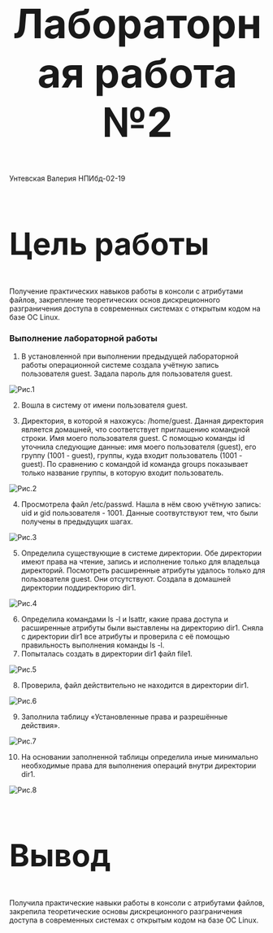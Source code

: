 <style>
h1 {
    font-size: 80px;
    text-align: center;
}
h2 {
    font-size: 60px;
}
{
    text-align: justify;

}
section.fio {
    text-align: right;
}
</style>

# Лабораторная работа №2
<!-- _class: fio -->
Унтевская Валерия
НПИбд-02-19


## Цель работы
  Получение практических навыков работы в консоли с атрибутами файлов, закрепление теоретических основ дискреционного разграничения доступа в современных системах с открытым кодом на базе ОС Linux.


### Выполнение лабораторной работы
1. В установленной при выполнении предыдущей лабораторной работы операционной системе создала учётную запись пользователя guest. Задала пароль для пользователя guest.

![Рис.1](imag/1.png)
 
2. Вошла в систему от имени пользователя guest.

3. Директория, в которой я нахожусь: /home/guest. Данная директория является домашней, что соответствует приглашению командной строки. Имя моего пользователя guest. С помощью команды id уточнила следующие данные: имя моего пользователя (guest), его группу (1001 - guest), группы, куда входит пользователь (1001 - guest). По сравнению с командой id команда groups показывает только название группы, в которую входит пользователь.

![Рис.2](imag/2.png)


4. Просмотрела файл /etc/passwd. Нашла в нём свою учётную запись: uid и gid пользователя - 1001. Данные соотвутствуют тем, что были получены в предыдущих шагах.

![Рис.3](imag/3.png)

5.  Определила существующие в системе директории. Обе директории имеют права на чтение, запись и исполнение только для владельца директорий. Посмотреть расширенные атрибуты удалось только для пользователя guest. Они отсутствуют. Создала в домашней директории поддиректорию dir1.

![Рис.4](imag/4.png)

6. Определила командами ls -l и lsattr, какие права доступа и расширенные атрибуты были выставлены на директорию dir1. Сняла с директории dir1 все атрибуты и проверила с её помощью правильность выполнения команды ls -l.
7. Попыталась создать в директории dir1 файл file1.

![Рис.5](imag/5.png) 

8. Проверила, файл действительно не находится в директории dir1.  

![Рис.6](imag/6.png)

9. Заполнила таблицу «Установленные права и разрешённые действия».
 
![Рис.7](imag/7.png)

10. На основании заполненной таблицы определила иные минимально необходимые права для выполнения операций внутри директории dir1.

![Рис.8](imag/8.png)

## Вывод
Получила практические навыки работы в консоли с атрибутами файлов, закрепила теоретические основы дискреционного разграничения доступа в современных системах с открытым кодом на базе ОС Linux.
